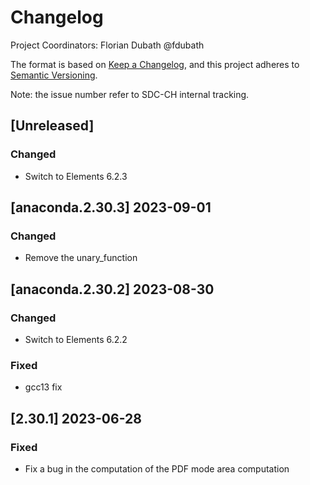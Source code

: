# Changelog

Project Coordinators: Florian Dubath @fdubath

The format is based on [Keep a Changelog](http://keepachangelog.com/en/1.0.0/),
and this project adheres to [Semantic Versioning](https://semver.org/spec/v2.0.0.html).

Note: the issue number refer to SDC-CH internal tracking.

## [Unreleased]
### Changed
 - Switch to Elements 6.2.3
 
## [anaconda.2.30.3] 2023-09-01
### Changed
 - Remove the unary_function 
 
## [anaconda.2.30.2] 2023-08-30
### Changed
 - Switch to Elements 6.2.2
### Fixed
 - gcc13 fix

## [2.30.1] 2023-06-28
### Fixed
 - Fix a bug in the computation of the PDF mode area computation


